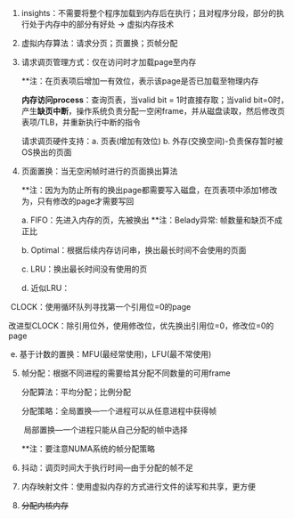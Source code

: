 1. insights：不需要将整个程序加载到内存后在执行；且对程序分段，部分的执行处于内存中的部分有好处  -> 虚拟内存技术

2. 虚拟内存算法：请求分页；页置换；页帧分配

3. 请求调页管理方式：仅在访问时才加载page至内存

   **注：在页表项后增加一有效位，表示该page是否已加载至物理内存

   **内存访问process**：查询页表，当valid bit = 1时直接存取；当valid bit=0时，产生**缺页中断**，操作系统负责分配一空闲frame，并从磁盘读取，然后修改页表项/TLB，并重新执行中断的指令

   请求调页硬件支持：a. 页表(增加有效位) b. 外存(交换空间)-负责保存暂时被OS换出的页面

4. 页面置换：当无空闲帧时进行的页面换出算法

   **注：因为为防止所有的换出page都需要写入磁盘，在页表项中添加1修改为，只有修改的page才需要写回

   a. FIFO：先进入内存的页，先被换出 **注：Belady异常: 帧数量和缺页不成正比

   b. Optimal：根据后续内存访问串，换出最长时间不会使用的页面

   c. LRU：换出最长时间没有使用的页

   d. 近似LRU：

​			CLOCK：使用循环队列寻找第一个引用位=0的page

​			改进型CLOCK：除引用位外，使用修改位，优先换出引用位=0，修改位=0的page

​		e. 基于计数的置换：MFU(最经常使用)，LFU(最不常使用)

5. 帧分配：根据不同进程的需要给其分配不同数量的可用frame 

   分配算法：平均分配；比例分配

   分配策略：全局置换—一个进程可以从任意进程中获得帧

   ​				   局部置换—一个进程只能从自己分配的帧中选择

   **注：要注意NUMA系统的帧分配策略

6. 抖动：调页时间大于执行时间—由于分配的帧不足

7. 内存映射文件：使用虚拟内存的方式进行文件的读写和共享，更方便

8. ~~分配内核内存~~










